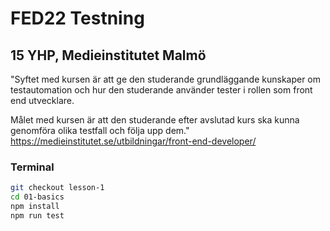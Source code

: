# FED22 Testning

## 15 YHP, Medieinstitutet Malmö

"Syftet med kursen är att ge den studerande grundläggande kunskaper om testautomation och hur den studerande använder tester i rollen som front end utvecklare.

Målet med kursen är att den studerande efter avslutad kurs ska kunna genomföra olika testfall och följa upp dem." https://medieinstitutet.se/utbildningar/front-end-developer/

### Terminal

```zsh
git checkout lesson-1
cd 01-basics
npm install
npm run test
```
